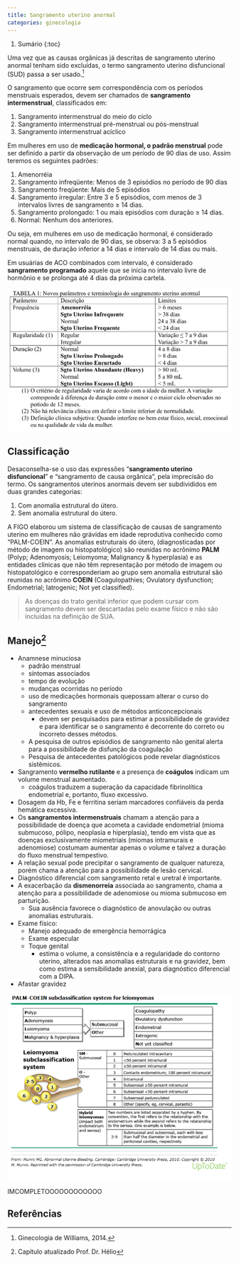 ```yaml
---
title: Sangramento uterino anormal
categories: ginecologia
---
```


1. Sumário
{:toc}

Uma vez que as causas orgânicas já descritas de sangramento uterino anormal tenham sido excluídas, o termo sangramento uterino disfuncional (SUD) passa a ser usado.[^williams]

O sangramento que ocorre sem correspondência com os períodos menstruais esperados, devem ser chamados de **sangramento intermenstrual**, classificados em:

1. Sangramento intermenstrual do meio do ciclo
2. Sangramento intermenstrual pré-menstrual ou pós-menstrual
3. Sangramento intermenstrual acíclico

Em mulheres em uso de **medicação hormonal, o padrão menstrual** pode ser definido a partir da observação de um período de 90 dias de uso. Assim teremos os seguintes padrões:

1. Amenorréia
2. Sangramento infreqüente: Menos de 3 episódios no período de 90 dias
3. Sangramento freqüente: Mais de 5 episódios
4. Sangramento irregular: Entre 3 e 5 episódios, com menos de 3 intervalos livres de sangramento ≥ 14 dias.
5. Sangramento prolongado: 1 ou mais episódios com duração ≥ 14 dias.
6. Normal: Nenhum dos anteriores.

Ou seja, em mulheres em uso de medicação hormonal, é considerado normal quando, no intervalo de 90 dias, se observa: 3 a 5 episódios menstruais, de duração inferior a 14 dias e intervalo de 14 dias ou mais.

Em usuárias de ACO combinados com intervalo, é considerado **sangramento programado** aquele que se inicia no intervalo livre de hormônio e se prolonga até 4 dias da próxima cartela.

![img](/assets/ginecologia/sua/tab.jpeg)

## Classificação
Desaconselha-se o uso das expressões “**sangramento uterino disfuncional**” e “sangramento de causa orgânica”, pela imprecisão do termo. Os sangramentos uterinos anormais devem ser subdivididos em duas grandes categorias:

1. Com anomalia estrutural do útero.
2. Sem anomalia estrutural do útero.

A FIGO elaborou um sistema de classificação de causas de sangramento uterino em mulheres não grávidas em idade reprodutiva conhecido como “PALM-COEIN”. As anomalias estruturais do útero, (diagnosticadas por método de imagem ou histopatológico) são reunidas no acrônimo **PALM** (Polyp; Adenomyosis; Leiomyoma; Malignancy & hyperplasia) e as entidades clinicas que não têm representação por método
de imagem ou histopatológico e corresponderiam ao grupo sem anomalia estrutural são reunidas no acrônimo **COEIN** (Coagulopathies; Ovulatory dysfunction; Endometrial; Iatrogenic; Not yet classified).

> As doenças do trato genital inferior que podem cursar com sangramento devem ser descartadas pelo exame físico e não são incluídas na definição de SUA.

## Manejo[^helio]
* Anamnese minuciosa
  * padrão menstrual
  * sintomas associados
  * tempo de evolução
  * mudanças ocorridas no período
  * uso de medicações hormonais quepossam alterar o curso do sangramento
  * antecedentes sexuais e uso de métodos anticoncepcionais
    * devem ser pesquisados para estimar a possibilidade de gravidez e para identificar se o sangramento é decorrente do correto ou incorreto desses métodos.
  * A pesquisa de outros episódios de sangramento não genital alerta para a possibilidade de disfunção da coagulação
  * Pesquisa de antecedentes patológicos pode revelar diagnósticos sistêmicos.
* Sangramento **vermelho rutilante** e a presença de **coágulos** indicam um volume menstrual aumentado.
  * coágulos traduzem a superação da capacidade fibrinolítica endometrial e, portanto, fluxo excessivo.
* Dosagem da Hb, Fe e ferritina seriam marcadores confiáveis da perda hemática excessiva.
* Os **sangramentos intermenstruais** chamam a atenção para a possibilidade de doença que acometa a cavidade endometrial (mioma submucoso, pólipo, neoplasia e hiperplasia), tendo em vista que as doenças exclusivamente miometriais (miomas intramurais e adenomiose) costumam aumentar apenas o volume e talvez a duração do fluxo menstrual tempestivo.
* A relação sexual pode precipitar o sangramento de qualquer natureza, porém chama a atenção para a possibilidade de lesão cervical.
* Diagnóstico diferencial com sangramento retal e uretral é importante.
* A exacerbação da **dismenorreia** associada ao sangramento, chama a atenção para a possibilidade de adenomiose ou mioma submucoso em parturição.
  * Sua ausência favorece o diagnóstico de anovulação ou outras anomalias estruturais.
* Exame físico:
  * Manejo adequado de emergência hemorrágica
  * Exame especular
  * Toque genital
    * estima o volume, a consistência e a regularidade do contorno uterino, alterados nas anomalias estruturais e na gravidez, bem como estima a sensibilidade anexial, para diagnóstico diferencial com a DIPA.
* Afastar gravidez


![img](/assets/ginecologia/sua/img.jpeg)


IMCOMPLETOOOOOOOOOOOO



## Referências
[^williams]: Ginecologia de Williams, 2014.
[^helio]: Capítulo atualizado Prof. Dr. Hélio
